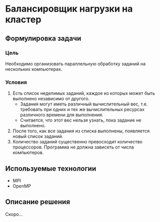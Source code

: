 # Балансировщик нагрузки на кластер
## Формулировка задачи
### Цель 
Необходимо организовать параллельную обработку заданий на нескольких компьютерах.

### Условия
1) Есть список неделимых заданий, каждое из которых может быть выполнено независимо от другого.
    - Задания могут иметь различный вычислительный вес, т.е. требовать при одних и тех же вычислительных ресурсах различного времени для выполнения. 
    - Считается, что этот вес нельзя узнать, пока задание не выполнено. 
2) После того, как все задания из списка выполнены, появляется новый список заданий. 
3) Количество заданий существенно превосходит количество процессоров. Программа не должна зависеть от числа компьютеров.

## Используемые технологии
  - MPI
  - OpenMP

## Описание решения
  Скоро...
